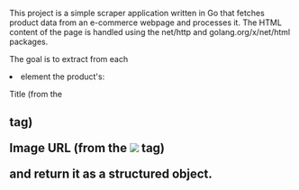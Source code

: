 This project is a simple scraper application written in Go that fetches product data from an e-commerce webpage and processes it. The HTML content of the page is handled using the net/http and golang.org/x/net/html packages.

The goal is to extract from each <li> element the product's:

Title (from the <h2> tag)

Image URL (from the <img src="..." /> tag)

and return it as a structured object.
